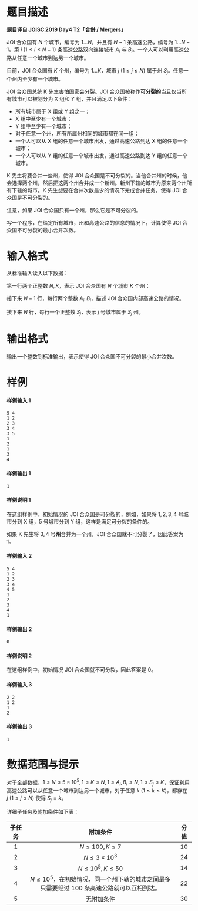 
# 题目描述

**题目译自 [JOISC 2019](https://www.ioi-jp.org/camp/2019/2019-sp-tasks/index.html) Day4 T2「[合併](https://www.ioi-jp.org/camp/2019/2019-sp-tasks/day4/mergers.pdf) / [Mergers](https://www.ioi-jp.org/camp/2019/2019-sp-tasks/day4/mergers-en.pdf)」**

JOI 合众国有 $N$ 个城市，编号为 $1\ldots N$，并且有 $N-1$ 条高速公路，编号为 $1\ldots N-1$。第 $i\ (1\le i\le N-1)$ 条高速公路双向连接城市 $A_i$ 与 $B_i$。一个人可以利用高速公路从任意一个城市到达另一个城市。

目前，JOI 合众国有 $K$ 个州，编号为 $1\ldots K$，城市 $j\ (1\le j\le N)$ 属于州 $S_j$。任意一个州内至少有一个城市。

JOI 合众国总统 K 先生害怕国家会分裂。JOI 合众国被称作**可分裂的**当且仅当所有城市可以被划分为 X 组和 Y 组，并且满足以下条件：
- 所有城市属于 X 组或 Y 组之一；
- X 组中至少有一个城市；
- Y 组中至少有一个城市；
- 对于任意一个州，所有所属州相同的城市都在同一组；
- 一个人可以从 X 组的任意一个城市出发，通过高速公路到达 X 组的任意一个城市；
- 一个人可以从 Y 组的任意一个城市出发，通过高速公路到达 Y 组的任意一个城市。

K 先生将要合并一些州，使得 JOI 合众国是不可分裂的。当他合并州的时候，他会选择两个州，然后把这两个州合并成一个新州。新州下辖的城市为原来两个州所有下辖的城市。K 先生想要在合并次数最少的情况下完成合并任务，使得 JOI 合众国是不可分裂的。

注意，如果 JOI 合众国只有一个州，那么它是不可分裂的。

写一个程序，在给定所有城市，州和高速公路的信息的情况下，计算使得 JOI 合众国不可分裂的最小合并次数。


# 输入格式

从标准输入读入以下数据：

第一行两个正整数 $N,K$，表示 JOI 合众国有 $N$ 个城市 $K$ 个州；

接下来 $N-1$ 行，每行两个整数 $A_i,B_i$，描述 JOI 合众国内部高速公路的情况。

接下来 $N$ 行，每行一个正整数 $S_j$，表示 $j$ 号城市属于 $S_j$ 州。

# 输出格式

输出一个整数到标准输出，表示使得 JOI 合众国不可分裂的最小合并次数。

# 样例

#### 样例输入 1
```plain
5 4
1 2
2 3
3 4
3 5
1
2
1
3
4
```
#### 样例输出 1
```plain
1
```
#### 样例说明 1
在这组样例中，初始情况的 JOI 合众国是可分裂的，例如，如果将 $1,2,3,4$ 号城市分到 X 组，$5$ 号城市分到 Y 组，这样是满足可分裂的条件的。

如果 K 先生将 $3,4$ 号**州**合并为一个州，JOI 合众国就不可分裂了，因此答案为 $1$。

#### 样例输入 2
```plain
5 4
1 2
2 3
3 4
4 5
1
2
3
4
1
```
#### 样例输出 2
```plain
0
```
#### 样例说明 2
在这组样例中，初始情况 JOI 合众国就不可分裂，因此答案是 $0$。

#### 样例输入 3
```plain
2 2
1 2
1
2
```
#### 样例输出 3
```plain
1
```

# 数据范围与提示

对于全部数据，$1\le N\le 5\times 10^5,1\le K\le N,1\le A_i,B_i\le N,1\le S_j\le K$，保证利用高速公路可以从任意一个城市到达另一个城市，对于任意 $k\ (1\le k\le K)$，都存在 $j\ (1\le j\le N)$ 使得 $S_j=k$。

详细子任务及附加条件如下表：

| 子任务 |                           附加条件                           | 分值 |
| :----: | :----------------------------------------------------------: | :--: |
|  $1$   |                      $N\le 100,K\le 7$                       | $10$ |
|  $2$   |                     $N\le 3\times 10^3$                      | $24$ |
|  $3$   |                     $N\le 10^5,K\le 50$                      | $14$ |
|  $4$   | $N\le 10^5$，在初始情况，同一个州下辖的城市之间最多只需要经过 $100$ 条高速公路就可以互相到达。 | $22$ |
|  $5$   |                          无附加条件                          | $30$ |




